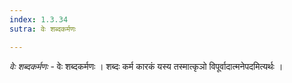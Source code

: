 ```yaml
---
index: 1.3.34
sutra: वेः शब्दकर्मणः

---
```

_वेः शब्दकर्मणः_ - वेः शब्दकर्मणः । शब्दः कर्म कारकं यस्य तस्मात्कृञो विपूर्वादात्मनेपदमित्यर्थः ।